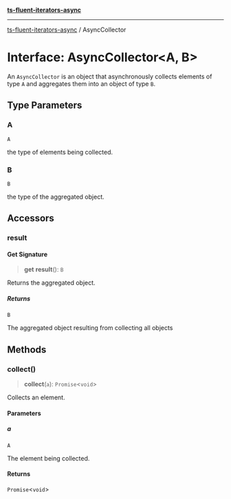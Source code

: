 [**ts-fluent-iterators-async**](../README.md)

---

[ts-fluent-iterators-async](../README.md) / AsyncCollector

# Interface: AsyncCollector\<A, B\>

An `AsyncCollector` is an object that asynchronously collects elements of type `A` and aggregates them into an object of type `B`.

## Type Parameters

### A

`A`

the type of elements being collected.

### B

`B`

the type of the aggregated object.

## Accessors

### result

#### Get Signature

> **get** **result**(): `B`

Returns the aggregated object.

##### Returns

`B`

The aggregated object resulting from collecting all objects

## Methods

### collect()

> **collect**(`a`): `Promise`\<`void`\>

Collects an element.

#### Parameters

##### a

`A`

The element being collected.

#### Returns

`Promise`\<`void`\>
